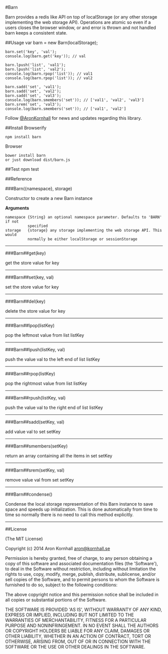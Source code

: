 #Barn

Barn provides a redis like API on top of localStorage (or any other storage
implementing the web storage API). Operations are atomic so even if a users closes
the browser window, or and error is thrown and not handled barn keeps a consistent
state.

##Usage
    var barn = new Barn(localStorage);

    barn.set('key', 'val');
    console.log(barn.get('key')); // val

    barn.lpush('list', 'val1');
    barn.lpush('list', 'val2');
    console.log(barn.rpop('list')); // val1
    console.log(barn.rpop('list')); // val2

    barn.sadd('set', 'val1');
    barn.sadd('set', 'val2');
    barn.sadd('set', 'val3');
    console.log(barn.smembers('set')); // ['val1', 'val2', 'val3']
    barn.srem('set', 'val3');
    console.log(barn.smembers('set')); // ['val1', 'val2']

Follow [@AronKornhall](http://twitter.com/AronKornhall) for news and updates
regarding this library.

##Install
Browserify

    npm install barn

Browser

    bower install barn
    or just download dist/barn.js

##Test
    npm test

##Reference

###Barn({namespace}, storage)

Constructor to create a new Barn instance

__Arguments__
 
    namespace {String} an optional namespace parameter. Defaults to 'BARN' if not
              specified
    storage   {storage} any storage implementing the web storage API. This would
              normally be either localStorage or sessionStorage 

---------

###Barn##get(key)

get the store value for key

---------

###Barn##set(key, val)

set the store value for key

---------

###Barn##del(key)

delete the store value for key

---------

###Barn##lpop(listKey)

pop the leftmost value from list listKey

---------

###Barn##lpush(listKey, val)

push the value val to the left end of list listKey

---------

###Barn##rpop(listKey)

pop the rightmost value from list listKey

---------

###Barn##rpush(listKey, val)

push the value val to the right end of list listKey

---------

###Barn##sadd(setKey, val)

add value val to set setKey

---------

###Barn##smembers(setKey)

return an array containing all the items in set setKey

---------

###Barn##srem(setKey, val)

remove value val from set setKey

---------

###Barn##condense()

Condense the local storage representation of this Barn instance to save space
and speeds up initialization. This is done automatically from time to time so
normally there is no need to call this method explicitly.

---------

##License 

(The MIT License)

Copyright (c) 2014 Aron Kornhall <aron@kornhall.se>

Permission is hereby granted, free of charge, to any person obtaining
a copy of this software and associated documentation files (the
'Software'), to deal in the Software without restriction, including
without limitation the rights to use, copy, modify, merge, publish,
distribute, sublicense, and/or sell copies of the Software, and to
permit persons to whom the Software is furnished to do so, subject to
the following conditions:

The above copyright notice and this permission notice shall be
included in all copies or substantial portions of the Software.

THE SOFTWARE IS PROVIDED 'AS IS', WITHOUT WARRANTY OF ANY KIND,
EXPRESS OR IMPLIED, INCLUDING BUT NOT LIMITED TO THE WARRANTIES OF
MERCHANTABILITY, FITNESS FOR A PARTICULAR PURPOSE AND NONINFRINGEMENT.
IN NO EVENT SHALL THE AUTHORS OR COPYRIGHT HOLDERS BE LIABLE FOR ANY
CLAIM, DAMAGES OR OTHER LIABILITY, WHETHER IN AN ACTION OF CONTRACT,
TORT OR OTHERWISE, ARISING FROM, OUT OF OR IN CONNECTION WITH THE
SOFTWARE OR THE USE OR OTHER DEALINGS IN THE SOFTWARE.
